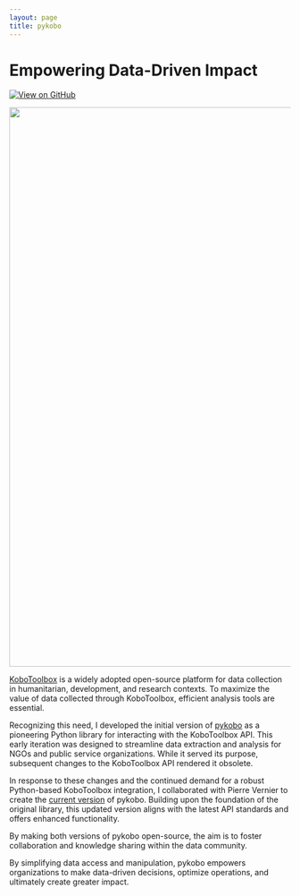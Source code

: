 ```yaml
---
layout: page
title: pykobo
---
```


# Empowering Data-Driven Impact
[![View on GitHub](https://img.shields.io/badge/GitHub-Access_to_the_repo-blue?logo=GitHub)](https://github.com/pvernier/pykobo)

<img src="{{ site.baseurl }}/images/pykobo.png?raw=true" width="1000"/>

[KoboToolbox](https://www.kobotoolbox.org/) is a widely adopted open-source platform for data collection in humanitarian, development, and research contexts. To maximize the value of data collected through KoboToolbox, efficient analysis tools are essential.

Recognizing this need, I developed the initial version of [pykobo](https://github.com/jvaleroliet/pykobo_legacy) as a pioneering Python library for interacting with the KoboToolbox API. This early iteration was designed to streamline data extraction and analysis for NGOs and public service organizations. While it served its purpose, subsequent changes to the KoboToolbox API rendered it obsolete.

In response to these changes and the continued demand for a robust Python-based KoboToolbox integration, I collaborated with Pierre Vernier to create the [current version](https://github.com/pvernier/pykobo) of pykobo. Building upon the foundation of the original library, this updated version aligns with the latest API standards and offers enhanced functionality.

By making both versions of pykobo open-source, the aim is to foster collaboration and knowledge sharing within the data community. 

By simplifying data access and manipulation, pykobo empowers organizations to make data-driven decisions, optimize operations, and ultimately create greater impact.
